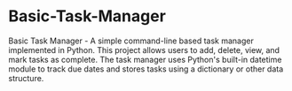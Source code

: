 # Basic-Task-Manager
Basic Task Manager - A simple command-line based task manager implemented in Python. This project allows users to add, delete, view, and mark tasks as complete. The task manager uses Python's built-in datetime module to track due dates and stores tasks using a dictionary or other data structure.
